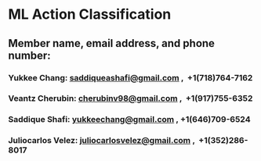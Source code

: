 # ML Action Classification  
## Member name, email address, and phone number:
### Yukkee Chang:       saddiqueashafi@gmail.com ,  ‭  +1(718)764-7162‬
### Veantz  Cherubin:   cherubinv98@gmail.com , ‭      +1(917)755-6352‬
### Saddique Shafi:     yukkeechang@gmail.com ,       +1(646)709-6524‬
### Juliocarlos  Velez: juliocarlosvelez@gmail.com , ‭ +1(352)286-8017‬
